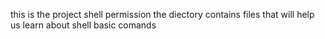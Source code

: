 this is the project shell permission
the diectory contains files that will help us learn about shell basic comands
